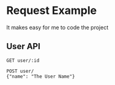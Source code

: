 # Request Example
It makes easy for me to code the project

## User API
```
GET user/:id
```

```
POST user/
{"name": "The User Name"}
```
